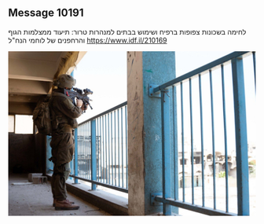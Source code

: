 ## Message 10191

לחימה בשכונות צפופות ברפיח ושימוש בבתים למנהרות טרור:
תיעוד ממצלמות הגוף והרחפנים של לוחמי הנח"ל
https://www.idf.il/210169

![Photo](10191/10191_photo.jpg)
